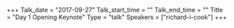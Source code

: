+++
Talk_date = "2017-09-27"
Talk_start_time = ""
Talk_end_time = ""
Title = "Day 1 Opening Keynote"
Type = "talk"
Speakers = ["richard-i-cook"]
+++

